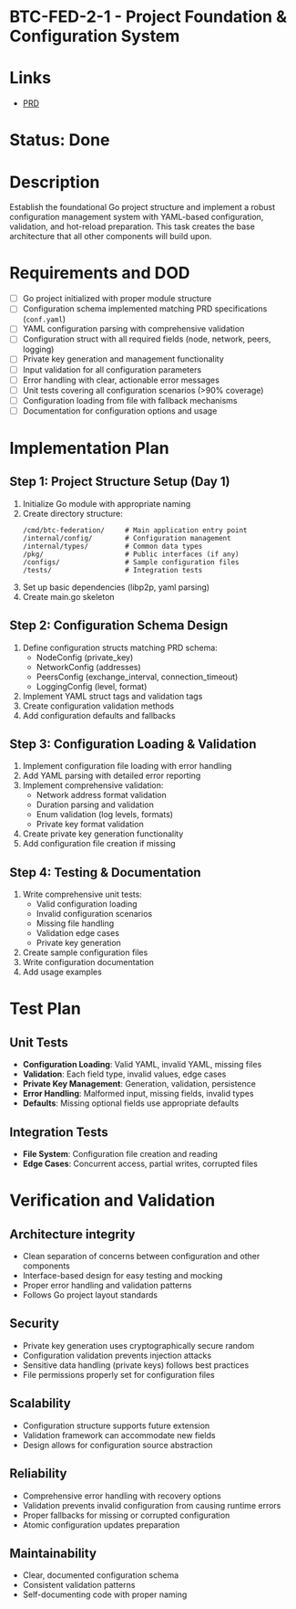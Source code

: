 # BTC-FED-2-1 - Project Foundation & Configuration System

# Links
- [PRD](../../prd/btc-federation/02_p2p_network_stack.md)

# Status: Done

# Description
Establish the foundational Go project structure and implement a robust configuration management system with YAML-based configuration, validation, and hot-reload preparation. This task creates the base architecture that all other components will build upon.

# Requirements and DOD
- [ ] Go project initialized with proper module structure
- [ ] Configuration schema implemented matching PRD specifications (`conf.yaml`)
- [ ] YAML configuration parsing with comprehensive validation
- [ ] Configuration struct with all required fields (node, network, peers, logging)
- [ ] Private key generation and management functionality
- [ ] Input validation for all configuration parameters
- [ ] Error handling with clear, actionable error messages
- [ ] Unit tests covering all configuration scenarios (>90% coverage)
- [ ] Configuration loading from file with fallback mechanisms
- [ ] Documentation for configuration options and usage

# Implementation Plan

## Step 1: Project Structure Setup (Day 1)
1. Initialize Go module with appropriate naming
2. Create directory structure:
   ```
   /cmd/btc-federation/     # Main application entry point
   /internal/config/        # Configuration management
   /internal/types/         # Common data types
   /pkg/                    # Public interfaces (if any)
   /configs/                # Sample configuration files
   /tests/                  # Integration tests
   ```
3. Set up basic dependencies (libp2p, yaml parsing)
4. Create main.go skeleton

## Step 2: Configuration Schema Design
1. Define configuration structs matching PRD schema:
   - NodeConfig (private_key)
   - NetworkConfig (addresses)
   - PeersConfig (exchange_interval, connection_timeout)
   - LoggingConfig (level, format)
2. Implement YAML struct tags and validation tags
3. Create configuration validation methods
4. Add configuration defaults and fallbacks

## Step 3: Configuration Loading & Validation
1. Implement configuration file loading with error handling
2. Add YAML parsing with detailed error reporting
3. Implement comprehensive validation:
   - Network address format validation
   - Duration parsing and validation
   - Enum validation (log levels, formats)
   - Private key format validation
4. Create private key generation functionality
5. Add configuration file creation if missing

## Step 4: Testing & Documentation
1. Write comprehensive unit tests:
   - Valid configuration loading
   - Invalid configuration scenarios
   - Missing file handling
   - Validation edge cases
   - Private key generation
2. Create sample configuration files
3. Write configuration documentation
4. Add usage examples

# Test Plan

## Unit Tests
- **Configuration Loading**: Valid YAML, invalid YAML, missing files
- **Validation**: Each field type, invalid values, edge cases
- **Private Key Management**: Generation, validation, persistence
- **Error Handling**: Malformed input, missing fields, invalid types
- **Defaults**: Missing optional fields use appropriate defaults

## Integration Tests
- **File System**: Configuration file creation and reading
- **Edge Cases**: Concurrent access, partial writes, corrupted files

# Verification and Validation

## Architecture integrity
- Clean separation of concerns between configuration and other components
- Interface-based design for easy testing and mocking
- Proper error handling and validation patterns
- Follows Go project layout standards

## Security
- Private key generation uses cryptographically secure random
- Configuration validation prevents injection attacks
- Sensitive data handling (private keys) follows best practices
- File permissions properly set for configuration files

## Scalability
- Configuration structure supports future extension
- Validation framework can accommodate new fields
- Design allows for configuration source abstraction

## Reliability
- Comprehensive error handling with recovery options
- Validation prevents invalid configuration from causing runtime errors
- Proper fallbacks for missing or corrupted configuration
- Atomic configuration updates preparation

## Maintainability
- Clear, documented configuration schema
- Consistent validation patterns
- Self-documenting code with proper naming